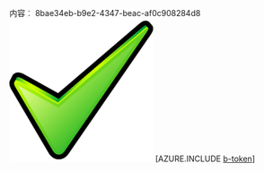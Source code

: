 内容︰ 8bae34eb-b9e2-4347-beac-af0c908284d8![图像](ef686a72-fac2-46af-9f09-ad268782d607.png)
[AZURE.INCLUDE [b-token](073ac64a-3dd3-4f4d-a259-66387c4f65dc.md)]
